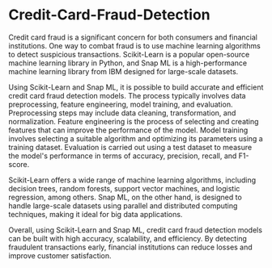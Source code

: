# Credit-Card-Fraud-Detection
Credit card fraud is a significant concern for both consumers and financial institutions. One way to combat fraud is to use machine learning algorithms to detect suspicious transactions. Scikit-Learn is a popular open-source machine learning library in Python, and Snap ML is a high-performance machine learning library from IBM designed for large-scale datasets.

Using Scikit-Learn and Snap ML, it is possible to build accurate and efficient credit card fraud detection models. The process typically involves data preprocessing, feature engineering, model training, and evaluation. Preprocessing steps may include data cleaning, transformation, and normalization. Feature engineering is the process of selecting and creating features that can improve the performance of the model. Model training involves selecting a suitable algorithm and optimizing its parameters using a training dataset. Evaluation is carried out using a test dataset to measure the model's performance in terms of accuracy, precision, recall, and F1-score.

Scikit-Learn offers a wide range of machine learning algorithms, including decision trees, random forests, support vector machines, and logistic regression, among others. Snap ML, on the other hand, is designed to handle large-scale datasets using parallel and distributed computing techniques, making it ideal for big data applications.

Overall, using Scikit-Learn and Snap ML, credit card fraud detection models can be built with high accuracy, scalability, and efficiency. By detecting fraudulent transactions early, financial institutions can reduce losses and improve customer satisfaction.
